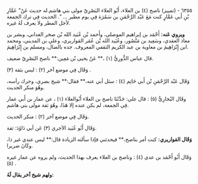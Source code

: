 ٦٣٥٥ - (تمييز) ناصح (٤) بن العلاء، أَبُو العلاء البَصْرِيّ مولى بني هاشم.له حديث عَنْ" عَمَّارِ بْنِ أَبي عَمَّارٍ كنت مَعَ عَبْد الرَّحْمَنِ بن سَمُرَة فِي يوم مطير ... ". الحديث فِي ترك الجمعة لأجل المطر ولا يعرف لَهُ غيره.

**ويروي عَنه:** أَحْمَد بن إبراهيم الموصلي، وأَحمد بْن عُبَيد الله بْن صخر الغداني، وبشر بن معاذ العقدي، وسَعِيد بن مَنْصُور، وعُبَيد الله بْن عُمَر القواريري، وعلي بن المديني، ومحمد ابن إِبْرَاهِيمَ بن معاوية بن عبد الكريم الثقفي المعروف. جده بالضال، ومسلم بن إِبْرَاهِيمَ.

قال عباس الدُّورِيُّ (١) ،** عَنْ يحيى بْن مَعِين:** ناصح البَصْرِيّ ضعيف.

وَقَال فِي موضع آخر (٢) : ليس بثقة (٣) .

وَقَال عَبْد الرَّحْمَنِ بْن أَبي حَاتِم (٤) : سئل أبي عنه،** فقال:** شيخ بصري، وحرك رأسه، وهُوَ منكر الحديث.

وقَال البُخارِيُّ (٥) : قال علي: حَدَّثَنَا ناصح بن العلاء أَبُوالعلاء (١) ، عن عمار بن أَبي عمار فِي الجمعة، لم يكن عنده إلا هَذَا، وهُوَ ثقة مولى بني هاشم.

وَقَال فِي موضع آخر (٢) : منكر الحديث.

وَقَال أَبُو عُبَيد الآجري (٣) عَن أبي دَاوُدَ: ثقة.

**وَقَال القواريري:** كنت أمر بناصح،** فيحدثني فإذا سألته الزيادة قال:** ليس عندي غير ذا، وكَانَ ضريرا.

وَقَال أَبُو أَحْمَد بن عدي (٤) : وناصح بن العلاء يعرف بهذا الحديث، ولم يروه عن عمار غيره (٥) .

**ولهم شيخ آخر يقال لَهُ:**